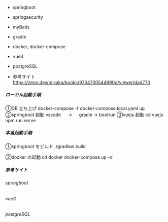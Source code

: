 - springboot
- springsecurity
- myBatis
- gradle
- docker, docker-compose
- vue3
- postgreSQL

- 参考サイト
  https://zenn.dev/misaka/books/9734700544990d/viewer/dad770

##### ローカル起動手順

①DB 立ち上げ
docker-compose -f docker-compose.local.yaml up
②springboot 起動
vscode 　 → 　 gradle → bootrun
③vuejs 起動
cd vuejs
npm run serve

##### 本番起動手順

①springboot をビルド
./gradlew build

②docker の起動
cd docker
docker-compose up -d

##### 参考サイト

###### springboot

###### vue3

###### postgreSQL
